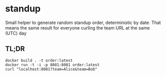 # standup

Small helper to generate random standup order, deterministic by date.
That means the same result for everyone curling the team URL at the same (UTC) day

## TL;DR

```
docker build . -t order:latest
docker run -t -i -p 8081:8081 order:latest
curl "localhost:8081?team=Alice&team=Bob"
```
